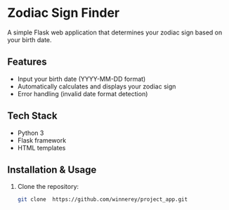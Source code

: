 # Zodiac Sign Finder

A simple Flask web application that determines your zodiac sign based on your birth date.

## Features

- Input your birth date (YYYY-MM-DD format)
- Automatically calculates and displays your zodiac sign
- Error handling (invalid date format detection)

## Tech Stack

- Python 3
- Flask framework
- HTML templates

## Installation & Usage

1. Clone the repository:
   ```bash
   git clone  https://github.com/winnerey/project_app.git